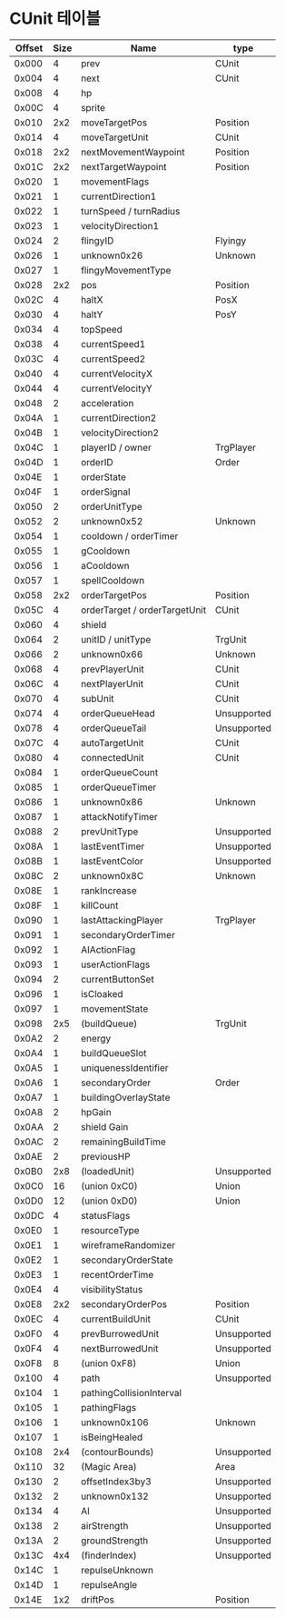 # CUnit 테이블
| Offset | Size | Name                               | type     |
|--------|------|------------------------------------|----------|
| 0x000  | 4    | prev                               | CUnit    |
| 0x004  | 4    | next                               | CUnit    |
| 0x008  | 4    | hp                                 |
| 0x00C  | 4    | sprite                             |
| 0x010  | 2x2  | moveTargetPos                      | Position |
| 0x014  | 4    | moveTargetUnit                     | CUnit    |
| 0x018  | 2x2  | nextMovementWaypoint               | Position |
| 0x01C  | 2x2  | nextTargetWaypoint                 | Position |
| 0x020  | 1    | movementFlags                      |
| 0x021  | 1    | currentDirection1                  |
| 0x022  | 1    | turnSpeed / turnRadius             |
| 0x023  | 1    | velocityDirection1                 |
| 0x024  | 2    | flingyID                           | Flyingy  |
| 0x026  | 1    | unknown0x26                        | Unknown  |
| 0x027  | 1    | flingyMovementType                 |
| 0x028  | 2x2  | pos                                | Position |
| 0x02C  | 4    | haltX                              | PosX     |
| 0x030  | 4    | haltY                              | PosY     |
| 0x034  | 4    | topSpeed                           |
| 0x038  | 4    | currentSpeed1                      |
| 0x03C  | 4    | currentSpeed2                      |
| 0x040  | 4    | currentVelocityX                   |
| 0x044  | 4    | currentVelocityY                   |
| 0x048  | 2    | acceleration                       |
| 0x04A  | 1    | currentDirection2                  |
| 0x04B  | 1    | velocityDirection2                 |
| 0x04C  | 1    | playerID / owner                   | TrgPlayer|
| 0x04D  | 1    | orderID                            | Order    |
| 0x04E  | 1    | orderState                         |
| 0x04F  | 1    | orderSignal                        |
| 0x050  | 2    | orderUnitType                      |
| 0x052  | 2    | unknown0x52                        | Unknown  |
| 0x054  | 1    | cooldown / orderTimer              |
| 0x055  | 1    | gCooldown                          |
| 0x056  | 1    | aCooldown                          |
| 0x057  | 1    | spellCooldown                      |
| 0x058  | 2x2  | orderTargetPos                     | Position |
| 0x05C  | 4    | orderTarget / orderTargetUnit      | CUnit    |
| 0x060  | 4    | shield                             |
| 0x064  | 2    | unitID / unitType                  | TrgUnit  |
| 0x066  | 2    | unknown0x66                        | Unknown  |
| 0x068  | 4    | prevPlayerUnit                     | CUnit    |
| 0x06C  | 4    | nextPlayerUnit                     | CUnit    |
| 0x070  | 4    | subUnit                            | CUnit    |
| 0x074  | 4    | orderQueueHead                     | Unsupported |
| 0x078  | 4    | orderQueueTail                     | Unsupported |
| 0x07C  | 4    | autoTargetUnit                     | CUnit    |
| 0x080  | 4    | connectedUnit                      | CUnit    |
| 0x084  | 1    | orderQueueCount                    |
| 0x085  | 1    | orderQueueTimer                    |
| 0x086  | 1    | unknown0x86                        | Unknown  |
| 0x087  | 1    | attackNotifyTimer                  |
| 0x088  | 2    | prevUnitType                       | Unsupported |
| 0x08A  | 1    | lastEventTimer                     | Unsupported |
| 0x08B  | 1    | lastEventColor                     | Unsupported |
| 0x08C  | 2    | unknown0x8C                        | Unknown  |
| 0x08E  | 1    | rankIncrease                       |
| 0x08F  | 1    | killCount                          |
| 0x090  | 1    | lastAttackingPlayer                | TrgPlayer|
| 0x091  | 1    | secondaryOrderTimer                |
| 0x092  | 1    | AIActionFlag                       |
| 0x093  | 1    | userActionFlags                    |
| 0x094  | 2    | currentButtonSet                   |
| 0x096  | 1    | isCloaked                          |
| 0x097  | 1    | movementState                      |
| 0x098  | 2x5  | (buildQueue)                       | TrgUnit |
| 0x0A2  | 2    | energy                             |
| 0x0A4  | 1    | buildQueueSlot                     |
| 0x0A5  | 1    | uniquenessIdentifier               |
| 0x0A6  | 1    | secondaryOrder                     | Order   |
| 0x0A7  | 1    | buildingOverlayState               |
| 0x0A8  | 2    | hpGain                             |
| 0x0AA  | 2    | shield Gain                        |
| 0x0AC  | 2    | remainingBuildTime                 |
| 0x0AE  | 2    | previousHP                         |
| 0x0B0  | 2x8  | (loadedUnit)                       | Unsupported |
| 0x0C0  | 16   | (union 0xC0)                       | Union       |
| 0x0D0  | 12   | (union 0xD0)                       | Union       |
| 0x0DC  | 4    | statusFlags                        |
| 0x0E0  | 1    | resourceType                       |
| 0x0E1  | 1    | wireframeRandomizer                |
| 0x0E2  | 1    | secondaryOrderState                |
| 0x0E3  | 1    | recentOrderTime                    |
| 0x0E4  | 4    | visibilityStatus                   |
| 0x0E8  | 2x2  | secondaryOrderPos                  | Position |
| 0x0EC  | 4    | currentBuildUnit                   | CUnit    |
| 0x0F0  | 4    | prevBurrowedUnit                   | Unsupported |
| 0x0F4  | 4    | nextBurrowedUnit                   | Unsupported |
| 0x0F8  | 8    | (union 0xF8)                       | Union       |
| 0x100  | 4    | path                               | Unsupported |
| 0x104  | 1    | pathingCollisionInterval           |
| 0x105  | 1    | pathingFlags                       |
| 0x106  | 1    | unknown0x106                       | Unknown  |
| 0x107  | 1    | isBeingHealed                      |
| 0x108  | 2x4  | (contourBounds)                    | Unsupported |
| 0x110  | 32   | (Magic Area)                       | Area     |
| 0x130  | 2    | offsetIndex3by3                    | Unsupported |
| 0x132  | 2    | unknown0x132                       | Unsupported |
| 0x134  | 4    | AI                                 | Unsupported |
| 0x138  | 2    | airStrength                        | Unsupported |
| 0x13A  | 2    | groundStrength                     | Unsupported |
| 0x13C  | 4x4  | (finderIndex)                      | Unsupported |
| 0x14C  | 1    | repulseUnknown                     | 
| 0x14D  | 1    | repulseAngle                       | 
| 0x14E  | 1x2  | driftPos                           | Position |
